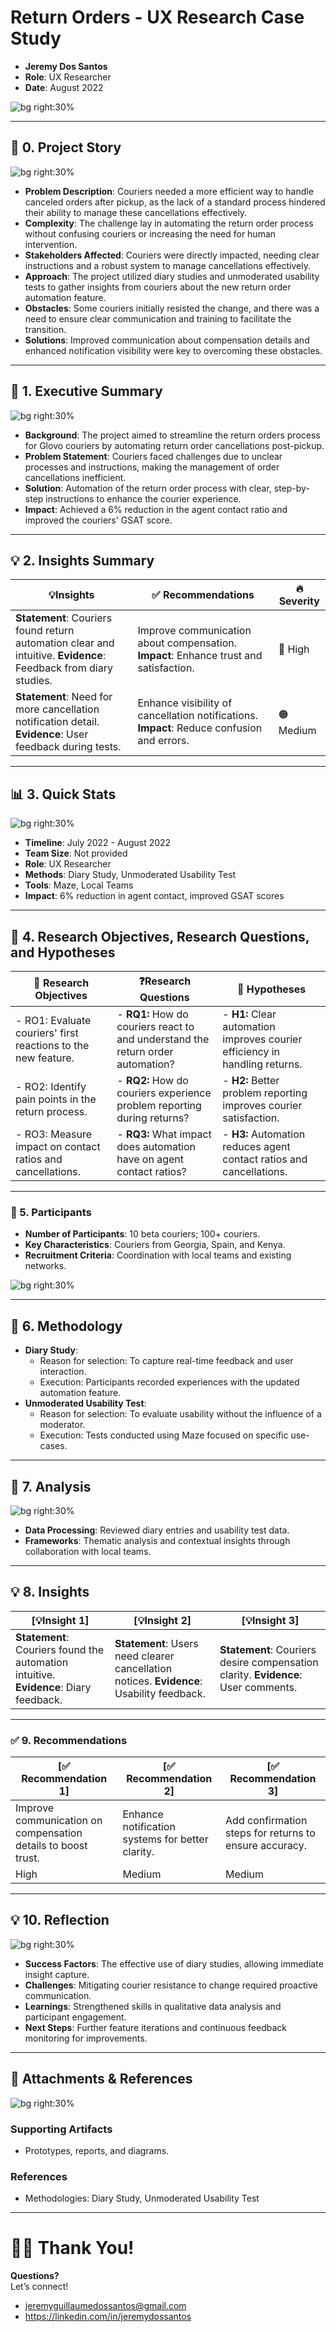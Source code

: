 # Return Orders - UX Research Case Study

- **Jeremy Dos Santos**
- **Role**: UX Researcher  
- **Date**: August 2022

![bg right:30%](https://via.placeholder.com/300)  

---

## 📖 **0. Project Story**

![bg right:30%](https://via.placeholder.com/300)

- **Problem Description**: Couriers needed a more efficient way to handle canceled orders after pickup, as the lack of a standard process hindered their ability to manage these cancellations effectively.
- **Complexity**: The challenge lay in automating the return order process without confusing couriers or increasing the need for human intervention.
- **Stakeholders Affected**: Couriers were directly impacted, needing clear instructions and a robust system to manage cancellations effectively.
- **Approach**: The project utilized diary studies and unmoderated usability tests to gather insights from couriers about the new return order automation feature.
- **Obstacles**: Some couriers initially resisted the change, and there was a need to ensure clear communication and training to facilitate the transition.
- **Solutions**: Improved communication about compensation details and enhanced notification visibility were key to overcoming these obstacles.

---

## 💬 **1. Executive Summary**

![bg right:30%](https://via.placeholder.com/300)  

- **Background**: The project aimed to streamline the return orders process for Glovo couriers by automating return order cancellations post-pickup.
- **Problem Statement**: Couriers faced challenges due to unclear processes and instructions, making the management of order cancellations inefficient.
- **Solution**: Automation of the return order process with clear, step-by-step instructions to enhance the courier experience.
- **Impact**: Achieved a 6% reduction in the agent contact ratio and improved the couriers' GSAT score.

---
## 💡 **2. Insights Summary**

| 💡**Insights**                                                        | ✅ Recommendations                                                         | 🔥 Severity                  |
| --------------------------------------------------------------------- | ------------------------------------------------------------------------- | ---------------------------- |
| **Statement**: Couriers found return automation clear and intuitive. **Evidence**: Feedback from diary studies. | Improve communication about compensation. **Impact**: Enhance trust and satisfaction. | 🔴 High |
| **Statement**: Need for more cancellation notification detail. **Evidence**: User feedback during tests. | Enhance visibility of cancellation notifications. **Impact**: Reduce confusion and errors. | 🟠 Medium |

---

## 📊 **3. Quick Stats**

![bg right:30%](https://via.placeholder.com/300)  

- **Timeline**: July 2022 - August 2022  
- **Team Size**: Not provided  
- **Role**: UX Researcher  
- **Methods**: Diary Study, Unmoderated Usability Test  
- **Tools**: Maze, Local Teams   
- **Impact**: 6% reduction in agent contact, improved GSAT scores  

---

## 🎯 **4. Research Objectives, Research Questions, and Hypotheses**

| 🎯 **Research Objectives**                       | ❓**Research Questions**                        | 🔎 **Hypotheses**                                                                                                |
| ------------------------------------------------ | ---------------------------------------------- | ---------------------------------------------------------------------------------------------------------------- |
| - RO1: Evaluate couriers' first reactions to the new feature.                | - **RQ1:** How do couriers react to and understand the return order automation?         | - **H1:** Clear automation improves courier efficiency in handling returns. |
| - RO2: Identify pain points in the return process.               | - **RQ2:** How do couriers experience problem reporting during returns? | - **H2:** Better problem reporting improves courier satisfaction.                                                                     |
| - RO3: Measure impact on contact ratios and cancellations. | - **RQ3:** What impact does automation have on agent contact ratios?     | - **H3:** Automation reduces agent contact ratios and cancellations.                                                                      |

---

### 👥 5. **Participants**
- **Number of Participants**: 10 beta couriers; 100+ couriers.  
- **Key Characteristics**: Couriers from Georgia, Spain, and Kenya.  
- **Recruitment Criteria**: Coordination with local teams and existing networks.  

![bg right:30%](https://via.placeholder.com/300)  

---

## **🧪 6. Methodology**

- **Diary Study**:
  - Reason for selection: To capture real-time feedback and user interaction.
  - Execution: Participants recorded experiences with the updated automation feature.
- **Unmoderated Usability Test**:
  - Reason for selection: To evaluate usability without the influence of a moderator.
  - Execution: Tests conducted using Maze focused on specific use-cases.

---

## 🔬 **7. Analysis**

![bg right:30%](https://via.placeholder.com/300)

- **Data Processing**: Reviewed diary entries and usability test data.  
- **Frameworks**: Thematic analysis and contextual insights through collaboration with local teams.  

---

## 💡 **8. Insights**

| [💡**Insight 1**]                                                           | [💡**Insight 2**]                                                       | [💡**Insight 3**]                                                       |
| --------------------------------------------------------------------------- | ----------------------------------------------------------------------- | ----------------------------------------------------------------------- |
| **Statement**: Couriers found the automation intuitive. **Evidence**: Diary feedback. | **Statement**: Users need clearer cancellation notices. **Evidence**: Usability feedback. | **Statement**: Couriers desire compensation clarity. **Evidence**: User comments. |

---

### **✅ 9. Recommendations**

| [✅ **Recommendation 1**]                                          | [✅ **Recommendation 2**]                                       | [✅ **Recommendation 3**]                                          |
| ----------------------------------------------------------------- | -------------------------------------------------------------- | ----------------------------------------------------------------- |
| Improve communication on compensation details to boost trust. | Enhance notification systems for better clarity. | Add confirmation steps for returns to ensure accuracy. |
| High                                             | Medium                                          | Medium                                             |

---

## 💡 **10. Reflection**

![bg right:30%](https://via.placeholder.com/300)

- **Success Factors**: The effective use of diary studies, allowing immediate insight capture.
- **Challenges**: Mitigating courier resistance to change required proactive communication.
- **Learnings**: Strengthened skills in qualitative data analysis and participant engagement.
- **Next Steps**: Further feature iterations and continuous feedback monitoring for improvements.

---

## 📎 **Attachments & References**

![bg right:30%](https://via.placeholder.com/300)

### Supporting Artifacts
- Prototypes, reports, and diagrams.  

### References
- Methodologies: Diary Study, Unmoderated Usability Test

---

# 🙏🏼 Thank You!

**Questions?**  
Let’s connect!  
- jeremyguillaumedossantos@gmail.com
- https://linkedin.com/in/jeremydossantos


